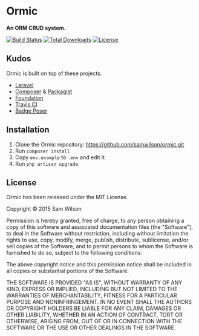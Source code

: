 # Ormic

**An ORM CRUD system.**

[![Build Status](https://travis-ci.org/samwilson/ormic.svg)](https://travis-ci.org/samwilson/ormic)
[![Total Downloads](https://poser.pugx.org/samwilson/ormic/downloads.svg)](https://packagist.org/packages/samwilson/ormic)
[![License](https://poser.pugx.org/samwilson/ormic/license.svg)](https://packagist.org/packages/samwilson/ormic)

## Kudos

Ormic is built on top of these projects:

* [Laravel](http://laravel.com)
* [Composer](https://getcomposer.org/) & [Packagist](https://packagist.org/)
* [Foundation](http://foundation.zurb.com/)
* [Travis CI](https://travis-ci.org/)
* [Badge Poser](https://poser.pugx.org/)

## Installation

1. Clone the Ormic repository: https://github.com/samwilson/ormic.git
2. Run `composer install`
3. Copy `env.example` to `.env` and edit it
4. Run `php artisan upgrade`

## License

Ormic has been released under the MIT License.

Copyright © 2015 Sam Wilson

Permission is hereby granted, free of charge, to any person obtaining a copy
of this software and associated documentation files (the "Software"), to deal
in the Software without restriction, including without limitation the rights
to use, copy, modify, merge, publish, distribute, sublicense, and/or sell
copies of the Software, and to permit persons to whom the Software is
furnished to do so, subject to the following conditions:

The above copyright notice and this permission notice shall be included in
all copies or substantial portions of the Software.

THE SOFTWARE IS PROVIDED "AS IS", WITHOUT WARRANTY OF ANY KIND, EXPRESS OR
IMPLIED, INCLUDING BUT NOT LIMITED TO THE WARRANTIES OF MERCHANTABILITY,
FITNESS FOR A PARTICULAR PURPOSE AND NONINFRINGEMENT. IN NO EVENT SHALL THE
AUTHORS OR COPYRIGHT HOLDERS BE LIABLE FOR ANY CLAIM, DAMAGES OR OTHER
LIABILITY, WHETHER IN AN ACTION OF CONTRACT, TORT OR OTHERWISE, ARISING FROM,
OUT OF OR IN CONNECTION WITH THE SOFTWARE OR THE USE OR OTHER DEALINGS IN
THE SOFTWARE.
